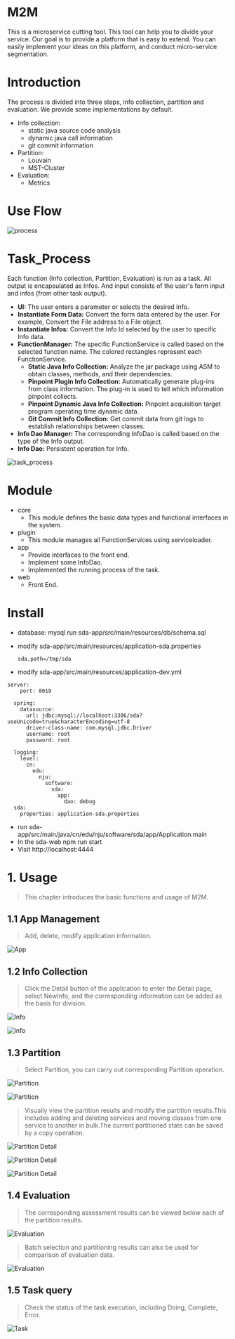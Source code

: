 # M2M
This is a microservice cutting tool. This tool can help you to divide your service. Our goal is to provide a platform that is easy to extend. You can easily implement your ideas on this platform, and conduct micro-service segmentation.

# Introduction
The process is divided into three steps, info collection, partition and evaluation. We provide some implementations by default. 
- Info collection: 
  - static java source code analysis
  - dynamic java call information
  - git commit information
- Partition: 
  - Louvain
  - MST-Cluster
- Evaluation: 
  - Metrics

# Use Flow
 ![process](/doc/images/process.png)
 
# Task_Process
Each function (Info collection, Partition, Evaluation) is run as a task. All output is encapsulated as Infos. And input consists of the user's form input and infos (from other task output). 
- **UI:** The user enters a parameter or selects the desired Info.
- **Instantiate Form Data:** Convert the form data entered by the user. For example, Convert the File address to a File object.
- **Instantiate Infos:** Convert the Info Id selected by the user to specific Info data.
- **FunctionManager:** The specific FunctionService is called based on the selected function name. The colored rectangles represent each FunctionService.
  - **Static Java Info Collection:** Analyze the jar package using ASM to obtain classes, methods, and their dependencies.
  - **Pinpoint Plugin Info Collection:** Automatically generate plug-ins from class information. The plug-in is used to tell which information pinpoint collects.
  - **Pinpoint Dynamic Java Info Collection:** Pinpoint acquisition target program operating time dynamic data.
  - **Git Commit Info Collection:** Get commit data from git logs to establish relationships between classes.
- **Info Dao Manager:** The corresponding InfoDao is called based on the type of the Info output.
- **Info Dao:** Persistent operation for Info.

 

 ![task_process](/doc/images/task_process.png)

# Module
- core
  - This module defines the basic data types and functional interfaces in the system.
- plugin
  - This module manages all FunctionServices using serviceloader.
- app
  - Provide interfaces to the front end.
  - Implement some InfoDao.
  - Implemented the running process of the task.
- web
  - Front End.

# Install
- database: mysql run sda-app/src/main/resources/db/schema.sql
- modify sda-app/src/main/resources/application-sda.properties

  ``sda.path=/tmp/sda``
- modify sda-app/src/main/resources/application-dev.yml
````
server:
    port: 8019
  
  spring:
    datasource:
      url: jdbc:mysql://localhost:3306/sda?useUnicode=true&characterEncoding=utf-8
      driver-class-name: com.mysql.jdbc.Driver
      username: root
      password: root
  
  logging:
    level:
      cn:
        edu:
          nju:
            software:
              sda:
                app:
                  dao: debug
  sda:
    properties: application-sda.properties
````
- run sda-app/src/main/java/cn/edu/nju/software/sda/app/Application.main
- In the sda-web   npm run start
- Visit http://localhost:4444

# 1. Usage
> This chapter introduces the basic functions and usage of M2M.

## 1.1 App Management
> Add, delete, modify application information.

 ![App](/doc/images/usage/app.png)
 
## 1.2 Info Collection
> Click the Detail button of the application to enter the Detail page, select NewInfo, and the corresponding information can be added as the basis for division.

![Info](/doc/images/usage/info1.png)
 
![Info](/doc/images/usage/info2.png)
 
## 1.3 Partition
> Select Partition, you can carry out corresponding Partition operation.

![Partition](/doc/images/usage/partition1.png)
 
![Partition](/doc/images/usage/partition2.png)
 
> Visually view the partition results and modify the partition results.This includes adding and deleting services and moving classes from one service to another in bulk.The current partitioned state can be saved by a copy operation.

![Partition Detail](/doc/images/usage/partition3.png)
 
![Partition Detail](/doc/images/usage/partition4.png)
 
![Partition Detail](/doc/images/usage/partition5.png)
 
## 1.4 Evaluation
> The corresponding assessment results can be viewed below each of the partition results.

![Evaluation](/doc/images/usage/evaluation1.png)

> Batch selection and partitioning results can also be used for comparison of evaluation data.

![Evaluation](/doc/images/usage/evaluation2.png)

## 1.5 Task query

> Check the status of the task execution, including Doing, Complete, Error.

![Task](/doc/images/usage/task.png)




